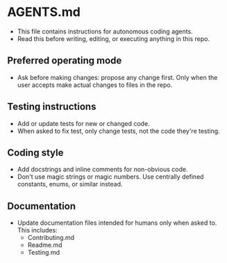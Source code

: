 # AGENTS.md

- This file contains instructions for autonomous coding agents.
- Read this before writing, editing, or executing anything in this repo.

## Preferred operating mode

- Ask before making changes: propose any change first. Only when the user accepts make actual changes to files in the repo.

## Testing instructions

- Add or update tests for new or changed code.
- When asked to fix test, only change tests, not the code they're testing.

## Coding style

- Add docstrings and inline comments for non-obvious code.
- Don't use magic strings or magic numbers. Use centrally defined constants, enums, or similar instead.

## Documentation

- Update documentation files intended for humans only when asked to. This includes:
    - Contributing.md
    - Readme.md
    - Testing.md